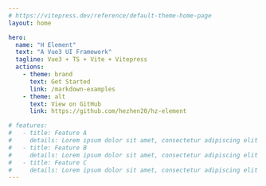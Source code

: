 ```yaml
---
# https://vitepress.dev/reference/default-theme-home-page
layout: home

hero:
  name: "H Element"
  text: "A Vue3 UI Framework"
  tagline: Vue3 + TS + Vite + Vitepress
  actions:
    - theme: brand
      text: Get Started
      link: /markdown-examples
    - theme: alt
      text: View on GitHub
      link: https://github.com/hezhen20/hz-element

# features:
#   - title: Feature A
#     details: Lorem ipsum dolor sit amet, consectetur adipiscing elit
#   - title: Feature B
#     details: Lorem ipsum dolor sit amet, consectetur adipiscing elit
#   - title: Feature C
#     details: Lorem ipsum dolor sit amet, consectetur adipiscing elit
---
```


